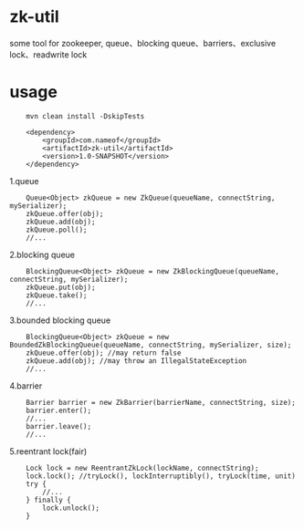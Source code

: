 # zk-util
some tool for zookeeper, queue、blocking queue、barriers、exclusive lock、readwrite lock

# usage
```
    mvn clean install -DskipTests
```
```
    <dependency>
        <groupId>com.nameof</groupId>
        <artifactId>zk-util</artifactId>
        <version>1.0-SNAPSHOT</version>
    </dependency>
```

1.queue
```
    Queue<Object> zkQueue = new ZkQueue(queueName, connectString, mySerializer);
    zkQueue.offer(obj);
    zkQueue.add(obj);
    zkQueue.poll();
    //...
```

2.blocking queue
```
    BlockingQueue<Object> zkQueue = new ZkBlockingQueue(queueName, connectString, mySerializer);
    zkQueue.put(obj);
    zkQueue.take();
    //...
```

3.bounded blocking queue
```
    BlockingQueue<Object> zkQueue = new BoundedZkBlockingQueue(queueName, connectString, mySerializer, size);
    zkQueue.offer(obj); //may return false
    zkQueue.add(obj); //may throw an IllegalStateException
    //...
```

4.barrier
```
    Barrier barrier = new ZkBarrier(barrierName, connectString, size);
    barrier.enter();
    //...
    barrier.leave();
    //...
```

5.reentrant lock(fair)
```
    Lock lock = new ReentrantZkLock(lockName, connectString);
    lock.lock(); //tryLock(), lockInterruptibly(), tryLock(time, unit)
    try {
        //...
    } finally {
        lock.unlock();
    }
```
